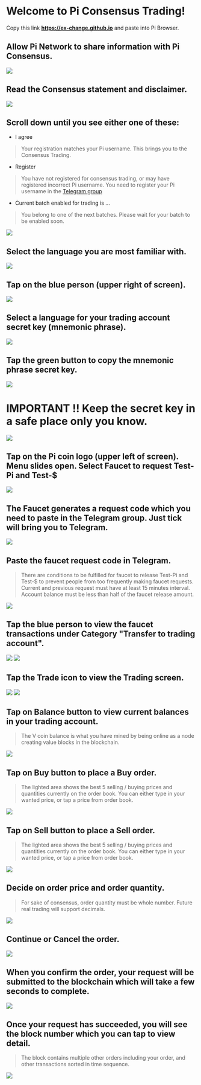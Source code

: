 # Welcome to Pi Consensus Trading!

Copy this link **https://ex-change.github.io** and paste into Pi Browser. 

## Allow Pi Network to share information with Pi Consensus.

![](https://ex-change.github.io/images/Screenshot_20220109_171102_pi.browser.jpg)

## Read the Consensus statement and disclaimer.

![](https://ex-change.github.io/images/Screenshot_20220109_171131_pi.browser.jpg)

## Scroll down until you see either one of these:
- I agree
> Your registration matches your Pi username. This brings you to the Consensus Trading.
- Register
> You have not registered for consensus trading, or may have registered incorrect Pi username. You need to register your Pi username in the [Telegram group](https://t.me/worldofpi)
- Current batch enabled for trading is ...
> You belong to one of the next batches. Please wait for your batch to be enabled soon.

![](https://ex-change.github.io/images/Screenshot_20220109_171140_pi.browser.jpg)

## Select the language you are most familiar with.

![](https://ex-change.github.io/images/Screenshot_20220109_171606_pi.browser.jpg)

## Tap on the blue person (upper right of screen).

![](https://ex-change.github.io/images/Screenshot_20220109_171736a_pi.browser.jpg)

## Select a language for your trading account secret key (mnemonic phrase).

![](https://ex-change.github.io/images/Screenshot_20220109_171904_pi.browser.jpg)

## Tap the green button to copy the mnemonic phrase secret key.

![](https://ex-change.github.io/images/Screenshot_20220109_171916_pi.browser.jpg)

# IMPORTANT !! Keep the secret key in a safe place only you know.

![](https://ex-change.github.io/images/Screenshot_20220109_171932_pi.browser.jpg)

## Tap on the Pi coin logo (upper left of screen). Menu slides open. Select Faucet to request Test-Pi and Test-$

![](https://ex-change.github.io/images/Screenshot_20220109_172034_pi.browser.jpg)

## The Faucet generates a request code which you need to paste in the Telegram group. Just tick will bring you to Telegram.

![](https://ex-change.github.io/images/Screenshot_20220109_172046_pi.browser.jpg)

## Paste the faucet request code in Telegram.
> There are conditions to be fulfilled for faucet to release Test-Pi and Test-$ to prevent people from too frequently making faucet requests. Current and previous request must have at least 15 minutes interval. Account balance must be less than half of the faucet release amount.

![](https://ex-change.github.io/images/Screenshot_20220109_172106_org.telegram.messenger.jpg)

## Tap the blue person to view the faucet transactions under Category "Transfer to trading account".

![](https://ex-change.github.io/images/Screenshot_20220109_171736a_pi.browser.jpg)
![](https://ex-change.github.io/images/Screenshot_20220109_172216_pi.browser.jpg)

## Tap the Trade icon to view the Trading screen.

![](https://ex-change.github.io/images/Screenshot_20220109_173151a_pi.browser.jpg)
![](https://ex-change.github.io/images/Screenshot_20220109_172255_pi.browser.jpg)

## Tap on Balance button to view current balances in your trading account.
> The V coin balance is what you have mined by being online as a node creating value blocks in the blockchain.

![](https://ex-change.github.io/images/Screenshot_20220109_172305_pi.browser.jpg)

## Tap on Buy button to place a Buy order.
> The lighted area shows the best 5 selling / buying prices and quantities currently on the order book. You can either type in your wanted price, or tap a price from order book.

![](https://ex-change.github.io/images/Screenshot_20220109_172329_pi.browser.jpg)

## Tap on Sell button to place a Sell order.
> The lighted area shows the best 5 selling / buying prices and quantities currently on the order book. You can either type in your wanted price, or tap a price from order book.

![](https://ex-change.github.io/images/Screenshot_20220109_172420_pi.browser.jpg)

## Decide on order price and order quantity.
> For sake of consensus, order quantity must be whole number. Future real trading will support decimals.

![](https://ex-change.github.io/images/Screenshot_20220109_172453_pi.browser.jpg)

## Continue or Cancel the order.

![](https://ex-change.github.io/images/Screenshot_20220109_172509_pi.browser.jpg)

## When you confirm the order, your request will be submitted to the blockchain which will take a few seconds to complete.

![](https://ex-change.github.io/images/Screenshot_20220109_172519_pi.browser.jpg)

## Once your request has succeeded, you will see the block number which you can tap to view detail.
> The block contains multiple other orders including your order, and other transactions sorted in time sequence.

![](https://ex-change.github.io/images/Screenshot_20220109_172526_pi.browser.jpg)

